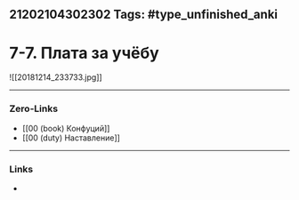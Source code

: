 21202104302302
Tags: #type_unfinished_anki 
---
# 7-7. Плата за учёбу

![[20181214_233733.jpg]]

---
### Zero-Links
- [[00 (book) Конфуций]]
- [[00 (duty) Наставление]]
---
### Links
-